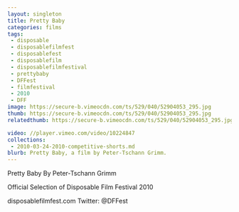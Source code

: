 ```yaml
---
layout: singleton
title: Pretty Baby
categories: films
tags:
 - disposable
 - disposablefilmfest
 - disposablefest
 - disposablefilm
 - disposablefilmfestival
 - prettybaby
 - DFFest
 - filmfestival
 - 2010
 - DFF
image: https://secure-b.vimeocdn.com/ts/529/040/52904053_295.jpg
thumb: https://secure-b.vimeocdn.com/ts/529/040/52904053_295.jpg
relatedthumb: https://secure-b.vimeocdn.com/ts/529/040/52904053_295.jpg

video: //player.vimeo.com/video/10224847
collections:
 - 2010-03-24-2010-competitive-shorts.md
blurb: Pretty Baby, a film by Peter-Tschann Grimm.
---
```


Pretty Baby
By Peter-Tschann Grimm

Official Selection of Disposable Film Festival 2010

disposablefilmfest.com
Twitter: @DFFest